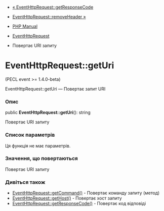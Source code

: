 - [« EventHttpRequest::getResponseCode](eventhttprequest.getresponsecode.md)
- [EventHttpRequest::removeHeader »](eventhttprequest.removeheader.md)

- [PHP Manual](index.md)
- [EventHttpRequest](class.eventhttprequest.md)
- Повертає URI запиту

# EventHttpRequest::getUri

(PECL event \>= 1.4.0-beta)

EventHttpRequest::getUri — Повертає запит URI

### Опис

public **EventHttpRequest::getUri**(): string

Повертає URI запиту

### Список параметрів

Ця функція не має параметрів.

### Значення, що повертаються

Повертає URI запиту

### Дивіться також

- [EventHttpRequest::getCommand()](eventhttprequest.getcommand.md) -
Повертає команду запиту (метод)
- [EventHttpRequest::getHost()](eventhttprequest.gethost.md) -
Повертає хост запиту
- [EventHttpRequest::getResponseCode()](eventhttprequest.getresponsecode.md) -
Повертає код відповіді
